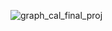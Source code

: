 ![graph_cal_final_proj](https://github.com/user-attachments/assets/329573b8-432f-4c72-8cfb-ec5a5b839c34)
